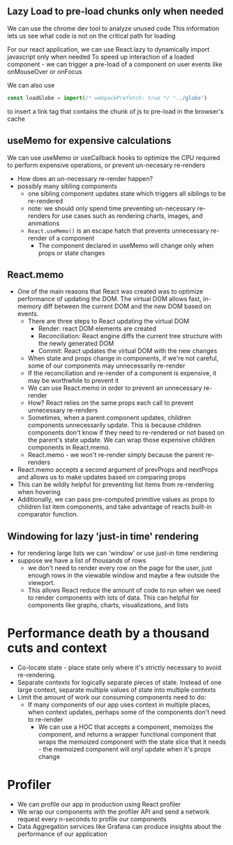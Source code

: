 ## Lazy Load to pre-load chunks only when needed

We can use the chrome dev tool to analyze unused code This information lets us
see what code is not on the critical path for loading

For our react application, we can use React.lazy to dynamically import
javascript only when needed To speed up interaction of a loaded component - we
can trigger a pre-load of a component on user events like onMouseOver or onFocus

We can also use

```jsx
const loadGlobe = import(/* webpackPrefetch: true */ '../globe')
```

to insert a link tag that contains the chunk of js to pre-load in the browser's
cache

## useMemo for expensive calculations

We can use useMemo or useCallback hooks to optimize the CPU required to perform
expensive operations, or prevent un-necesary re-renders

- How does an un-necessary re-render happen?
- possibly many sibling components
  - one sibling component updates state which triggers all siblings to be
    re-rendered
  * note: we should only spend time preventing un-necessary re-renders for use
    cases such as rendering charts, images, and animations
  * `React.useMemo()` is an escape hatch that prevents unnecessary re-render of
    a component
    - The component declared in useMemo will change only when props or state
      changes

## React.memo

- One of the main reasons that React was created was to optimize performance of
  updating the DOM. The virtual DOM allows fast, in-memory diff between the
  current DOM and the new DOM based on events.
  - There are three steps to React updating the virtual DOM
    - Render: react DOM elements are created
    - Reconciliation: React engine diffs the current tree structure with the
      newly generated DOM
    - Commit: React updates the virtual DOM with the new changes
  - When state and props change in components, if we're not careful, some of our
    components may unnecessarily re-render
  - If the reconciliation and re-render of a component is expensive, it may be
    worthwhile to prevent it
  - We can use React.memo in order to prevent an unnecessary re-render
  - How? React relies on the same props each call to prevent unnecessary
    re-renders
  - Sometimes, when a parent component updates, children components
    unnecessarily update. This is because children components don't know if they
    need to re-rendered or not based on the parent's state update. We can wrap
    those expensive children components in React.memo.
  - React.memo - we won't re-render simply because the parent re-renders
- React.memo accepts a second argument of prevProps and nextProps and allows us
  to make updates based on comparing props
- This can be wildly helpful for preventing list items from re-rendering when
  hovering
- Additionally, we can pass pre-computed primitive values as props to children
  list item components, and take advantage of reacts built-in comparator
  function.

## Windowing for lazy 'just-in time' rendering

- for rendering large lists we can 'window' or use just-in time rendering
- suppose we have a list of thousands of rows
  - we don't need to render every row on the page for the user, just enough rows
    in the viewable window and maybe a few outside the viewport.
  - This allows React reduce the amount of code to run when we need to render
    components with lots of data. This can helpful for components like graphs,
    charts, visualizations, and lists

# Performance death by a thousand cuts and context

- Co-locate state - place state only where it's strictly necessary to avoid
  re-rendering.
- Separate contexts for logically separate pieces of state. Instead of one large
  context, separate multiple values of state into multiple contexts
- Limit the amount of work our consuming components need to do:
  - If many components of our app uses context in multiple places, when context
    updates, perhaps some of the components don't need to re-render
    - We can use a HOC that accepts a component, memoizes the component, and
      returns a wrapper functional component that wraps the memoized component
      with the state slice that it needs - the memoized component will onyl
      update when it's props change

# Profiler

- We can profile our app in production using React profiler
- We wrap our components with the profiler API and send a network request every
  n-seconds to profile our components
- Data Aggregation services like Grafana can produce insights about the
  performance of our application
